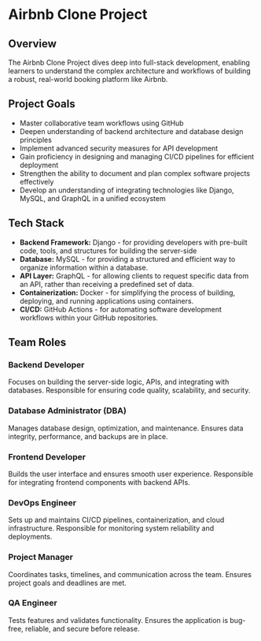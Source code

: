# Airbnb Clone Project

## Overview
The Airbnb Clone Project dives deep into full-stack development, enabling learners to understand the complex architecture and workflows of building a robust, real-world booking platform like Airbnb.

## Project Goals
- Master collaborative team workflows using GitHub  
- Deepen understanding of backend architecture and database design principles  
- Implement advanced security measures for API development  
- Gain proficiency in designing and managing CI/CD pipelines for efficient deployment  
- Strengthen the ability to document and plan complex software projects effectively  
- Develop an understanding of integrating technologies like Django, MySQL, and GraphQL in a unified ecosystem  

## Tech Stack
- **Backend Framework:** Django - for providing developers with pre-built code, tools, and structures for building the server-side
- **Database:** MySQL  - for providing a structured and efficient way to organize information within a database. 
- **API Layer:** GraphQL  - for allowing clients to request specific data from an API, rather than receiving a predefined set of data. 
- **Containerization:** Docker  - for simplifying the process of building, deploying, and running applications using containers.
- **CI/CD:** GitHub Actions  - for automating software development workflows within your GitHub repositories.

## Team Roles

### Backend Developer
Focuses on building the server-side logic, APIs, and integrating with databases. Responsible for ensuring code quality, scalability, and security.  

### Database Administrator (DBA)
Manages database design, optimization, and maintenance. Ensures data integrity, performance, and backups are in place.  

### Frontend Developer
Builds the user interface and ensures smooth user experience. Responsible for integrating frontend components with backend APIs.  

### DevOps Engineer
Sets up and maintains CI/CD pipelines, containerization, and cloud infrastructure. Responsible for monitoring system reliability and deployments.  

### Project Manager
Coordinates tasks, timelines, and communication across the team. Ensures project goals and deadlines are met.  

### QA Engineer
Tests features and validates functionality. Ensures the application is bug-free, reliable, and secure before release.  
